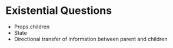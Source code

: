 # Existential Questions

- Props.children
- State
- Directional transfer of information between parent and children